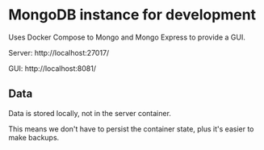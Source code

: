 # MongoDB instance for development

Uses Docker Compose to Mongo and Mongo Express to provide a GUI.

Server: http://localhost:27017/

GUI: http://localhost:8081/

## Data

Data is stored locally, not in the server container.

This means we don't have to persist the container state, plus it's easier to make backups.
